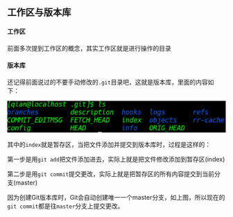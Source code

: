 ## 工作区与版本库

#### 工作区

前面多次提到工作区的概念，其实工作区就是进行操作的目录

#### 版本库

还记得前面说过的不要手动修改的`.git`目录吧，这就是版本库，里面的内容如下：

![.gitdierection](./gitstate.png)

其中的`index`就是暂存区，当把文件添加并提交到版本库时，过程是这样的：

第一步是用`git add`把文件添加进去，实际上就是把文件修改添加到暂存区(index)

第二步是用`git commit`提交更改，实际上就是把暂存区的所有内容提交到当前分支(master)

因为创建Git版本库时，Git会自动创建唯一一个master分支，如上图，所以现在的`git commit`都是往`master`分支上提交更改。
